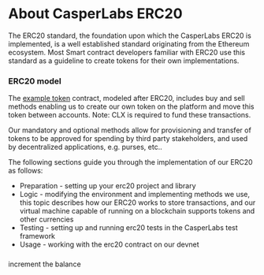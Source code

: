 # About CasperLabs ERC20

The ERC20 standard, the foundation upon which the CasperLabs ERC20 is implemented, is a well established standard originating from the Ethereum ecosystem. Most Smart contract developers familiar with ERC20 use this standard as a guideline to create tokens for their own implementations.

### ERC20 model

The [example token](_) contract, modeled after ERC20, includes buy and sell methods enabling us to create our own token on the platform and move this token between accounts.
Note: CLX is required to fund these transactions.

Our mandatory and optional methods allow for provisioning and transfer of tokens to be approved for spending by third party stakeholders, and used by decentralized applications, e.g. purses, etc..

The following sections guide you through the implementation of our ERC20 as follows:

- Preparation - setting up your erc20 project and library
- Logic - modifying the environment and implementing methods we use, this topic describes how our ERC20 works to store transactions, and our virtual machine capable of running on a blockchain supports tokens and other currencies
- Testing - setting up and running erc20 tests in the CasperLabs test framework
- Usage - working with the erc20 contract on our devnet

### <!--Basics on our platform blockchain and virtual machine-->



increment the balance





<!--Created by a smart contract, managing transactions, tracking the balance of each token holder-->

<!--Create, transfer and track balances, errors are important-->

<!--Interoperability -- custom code, talk to your contract Wallets ---->
<!--Structure - guideline-->

<!--Mandatory functions-->
<!--methods defines total  supply of token-->
<!--balance of # of tokens an address has-->
<!--transfer methods-->
<!--transfer -- total has-->
<!--transferFrom-->
<!--approve -- give to user-->
<!--allows -- checks if a user has-->
<!--name-->
<!--symbol-->

<!--Optional-->







